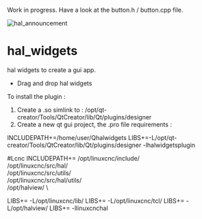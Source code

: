 Work in progress. Have a look at the button.h / button.cpp file.

![hal_announcement](https://user-images.githubusercontent.com/44880102/129305157-38324666-4a73-4a5d-88e6-fbdc614c0ecc.jpg)
# hal_widgets
hal widgets to create a gui app. 

- Drag and drop hal widgets

To install the plugin :

1. Create a .so simlink to : /opt/qt-creator/Tools/QtCreator/lib/Qt/plugins/designer
2. Create a new qt gui project, the .pro file requirements :

INCLUDEPATH+=/home/user/Qhalwidgets
LIBS+=-L/opt/qt-creator/Tools/QtCreator/lib/Qt/plugins/designer -lhalwidgetsplugin

#Lcnc
INCLUDEPATH+=   /opt/linuxcnc/include/ \
                /opt/linuxcnc/src/hal/ \
                /opt/linuxcnc/src/utils/ \
                /opt/linuxcnc/src/hal/utils/ \
                /opt/halview/ \

LIBS+= -L/opt/linuxcnc/lib/
LIBS+= -L/opt/linuxcnc/tcl/
LIBS+= -L/opt/halview/
LIBS+= -llinuxcnchal
